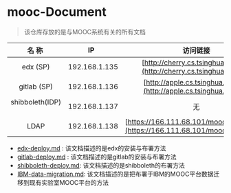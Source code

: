 # mooc-Document
> 该仓库存放的是与MOOC系统有关的所有文档

| 名 称  | IP   | 访问链接 |
| :-------------: |:-------------:| :-----:|
| edx (SP)     | 192.168.1.135 | [http://cherry.cs.tsinghua.edu.cn](http://cherry.cs.tsinghua.edu.cn) |
| gitlab (SP)     | 192.168.1.136 | [http://apple.cs.tsinghua.edu.cn](http://apple.cs.tsinghua.edu.cn) |
| shibboleth(IDP)      | 192.168.1.137 |无 |
| LDAP      | 192.168.1.138 |[https://166.111.68.101/mooc/ldapadmin/](https://166.111.68.101/mooc/ldapadmin/) |

+ [edx-deploy.md](https://github.com/jennyzhang8800/mooc-Document/blob/master/edx-deploy.md) : 该文档描述的是edx的安装与布署方法
+ [gitlab-deploy.md](https://github.com/jennyzhang8800/mooc-Document/blob/master/gitlab-deploy.md) : 该文档描述的是gitlab的安装与布署方法
+ [shibboleth-deploy.md](https://github.com/jennyzhang8800/mooc-Document/blob/master/shibboleth-deploy.md): 该文档描述的是shibboleth的布署方法
+ [IBM-data-migration.md](https://github.com/jennyzhang8800/mooc-Document/blob/master/IBM-data-migration.md): 该文档描述的是把布署于IBM的MOOC平台数据迁移到现有实验室MOOC平台的方法
